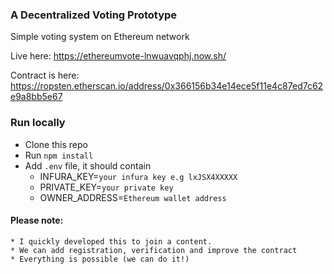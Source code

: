 ### A Decentralized Voting Prototype 
Simple voting system on Ethereum network

Live here: https://ethereumvote-lnwuavqphj.now.sh/

Contract is here: https://ropsten.etherscan.io/address/0x366156b34e14ece5f11e4c87ed7c62e9a8bb5e67

### Run locally
* Clone this repo
* Run `npm install`
* Add `.env` file, it should contain
	* INFURA_KEY=`your infura key e.g lxJSX4XXXXX`
	* PRIVATE_KEY=`your private key`
	* OWNER_ADDRESS=`Ethereum wallet address`


#### Please note:
	* I quickly developed this to join a content.
	* We can add registration, verification and improve the contract
	* Everything is possible (we can do it!)
